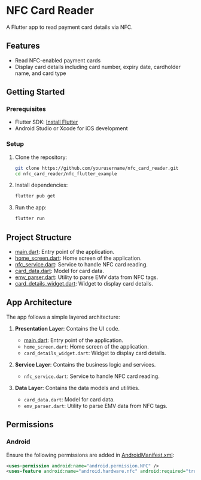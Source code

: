 # NFC Card Reader

A Flutter app to read payment card details via NFC.

## Features

- Read NFC-enabled payment cards
- Display card details including card number, expiry date, cardholder name, and card type

## Getting Started

### Prerequisites

- Flutter SDK: [Install Flutter](https://flutter.dev/docs/get-started/install)
- Android Studio or Xcode for iOS development

### Setup

1. Clone the repository:
    ```sh
    git clone https://github.com/yourusername/nfc_card_reader.git
    cd nfc_card_reader/nfc_flutter_example
    ```

2. Install dependencies:
    ```sh
    flutter pub get
    ```

3. Run the app:
    ```sh
    flutter run
    ```

## Project Structure

- [main.dart](http://_vscodecontentref_/0): Entry point of the application.
- [home_screen.dart](http://_vscodecontentref_/1): Home screen of the application.
- [nfc_service.dart](http://_vscodecontentref_/2): Service to handle NFC card reading.
- [card_data.dart](http://_vscodecontentref_/3): Model for card data.
- [emv_parser.dart](http://_vscodecontentref_/4): Utility to parse EMV data from NFC tags.
- [card_details_widget.dart](http://_vscodecontentref_/5): Widget to display card details.

## App Architecture

The app follows a simple layered architecture:

1. **Presentation Layer**: Contains the UI code.
    - [main.dart](http://_vscodecontentref_/6): Entry point of the application.
    - `home_screen.dart`: Home screen of the application.
    - `card_details_widget.dart`: Widget to display card details.

2. **Service Layer**: Contains the business logic and services.
    - `nfc_service.dart`: Service to handle NFC card reading.

3. **Data Layer**: Contains the data models and utilities.
    - `card_data.dart`: Model for card data.
    - `emv_parser.dart`: Utility to parse EMV data from NFC tags.

## Permissions

### Android

Ensure the following permissions are added in [AndroidManifest.xml](http://_vscodecontentref_/7):
```xml
<uses-permission android:name="android.permission.NFC" />
<uses-feature android:name="android.hardware.nfc" android:required="true" />